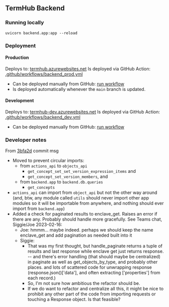 ## TermHub Backend
### Running locally
`uvicorn backend.app:app --reload`

### Deployment
#### Production
Deploys to: [termhub.azurewebsites.net](https://termhub.azurewebsites.net)
Is deployed via GitHub Action: [.github/workflows/backend_prod.yml](https://github.com/jhu-bids/TermHub/blob/main/.github/workflows/backend_prod.yml)
- Can be deployed manually from GitHub: [run workflow](https://github.com/jhu-bids/TermHub/actions/workflows/backend_prod.yml)
- Is deployed automatically whenever the `main` branch is updated.

#### Development
Deploys to: [termhub-dev.azurewebsites.net](https://termhub-dev.azurewebsites.net)
Is deployed via GitHub Action: [.github/workflows/backend_dev.yml](https://github.com/jhu-bids/TermHub/blob/main/.github/workflows/backend_dev.yml)
- Can be deployed manually from GitHub: [run workflow](https://github.com/jhu-bids/TermHub/actions/workflows/backend_dev.yml)

### Developer notes
From [3bfa2d](https://github.com/jhu-bids/TermHub/commit/3bfa2d) commit msg

- Moved to prevent circular imports:
  - from `actions_api` to `objects_api`
    - `get_concept_set_set_version_expression_items` and
    - `get_concept_set_version_members`, and
  - from `backend.app` to `backend.db.queries`
    - `get_concepts`
- `actions_api` can import from `object_api` but
  not the other way around (and, btw, any module called `utils` should
  never import other app modules so it will be importable from anywhere,
  and nothing should ever import from `backend.app`)
- Added a check for paginated results to enclave_get. Raises an error if
  there are any. Probably should handle more gracefully. See Teams chat,
  Siggie/Joe 2023-02-16:
  - Joe: hmmm... maybe indeed. perhaps we should keep the name enclave_get and add pagination as needed built into it
  - Siggie: 
    - That was my first thought, but handle_paginate returns a tuple of results and last response while enclave get just returns response. -- and there's error handling (that should maybe be centralized) in paginate as well as get_objects_by_type, and probably other places. and lots of scattered code for unwrapping response (response.json()['data'], and often extracting ['properties'] from each record.)
    - So, I'm not sure how ambitious the refactor should be.
    - If we do want to refactor and centralize all this, it might be nice to prohibit any other part of the code from importing requests or touching a Response object. Is that feasible?
